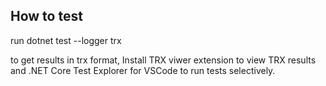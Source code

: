 ## How to test

run 
dotnet test --logger trx

to get results in trx format,
Install TRX viwer extension  to view TRX results
and .NET Core Test Explorer for VSCode to run tests selectively.